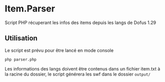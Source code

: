 # Item.Parser
Script PHP récuperant les infos des items depuis les langs de Dofus 1.29

## Utilisation
Le script est prévu pour être lancé en mode console
```
php parser.php
```

Les informations des langs doivent être contenus dans un fichier item.txt à la racine du dossier, le script générera les swf dans le dossier `output/`